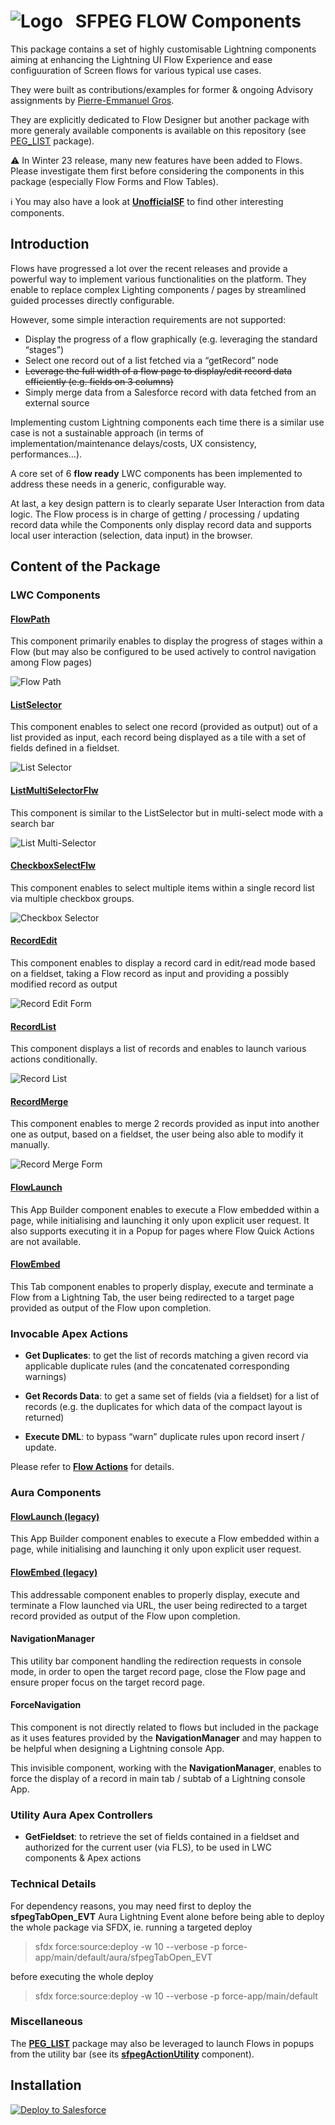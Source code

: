 # ![Logo](/media/Logo.png) &nbsp; SFPEG **FLOW** Components

This package contains a set of highly customisable Lightning components aiming at enhancing the Lightning UI Flow Experience and ease configuuration of Screen flows for various typical use cases.

They were built as contributions/examples for former & ongoing Advisory assignments by [Pierre-Emmanuel Gros](https://github.com/pegros).


They are explicitly dedicated to Flow Designer but another package with more generaly available
components is available on this repository (see [PEG_LIST](https://github.com/pegros/PEG_LIST) package).

⚠️ In Winter 23 release, many new features have been added to Flows. Please investigate them first
before considering the components in this package (especially Flow Forms and Flow Tables).

ℹ️ You may also have a look at **[UnofficialSF](https://unofficialsf.com/)** to find other interesting
components.

## Introduction

Flows have progressed a lot over the recent releases and provide a powerful way to implement various functionalities on the platform. They enable to replace complex Lighting components / pages by streamlined guided processes directly configurable.

However, some simple interaction requirements are not supported:
* Display the progress of a flow graphically (e.g. leveraging the standard “stages”)
* Select one record out of a list fetched via a “getRecord” node
* ~~Leverage the full width of a flow page to display/edit record data efficiently (e.g. fields on 3 columns)~~
* Simply merge data from a Salesforce record with data fetched from an external source

Implementing custom Lightning components each time there is a similar use case is not a sustainable approach (in terms of implementation/maintenance delays/costs, UX consistency, performances…).

A core set of 6 **flow ready** LWC components has been implemented to address these needs in a generic, configurable way. 

At last, a key design pattern is to clearly separate User Interaction from data logic.
The Flow process is in charge of getting / processing / updating record data
while the Components only display record data and supports local user interaction
(selection, data input) in the browser. 


## Content of the Package

### LWC Components

#### **[FlowPath](/help/sfpegFlowPathFlw.md)**

This component primarily enables to display the progress of stages within a Flow (but may also be configured to be used actively to control navigation among Flow pages)

![Flow Path](/media/FlowPath.png)

#### **[ListSelector](/help/sfpegListSelectorFlw.md)**

This component enables to select one record (provided as output) out of a list provided as input, each record being displayed as a tile with a set of fields defined in a fieldset.

![List Selector](/media/ListSelector.png)

#### **[ListMultiSelectorFlw](/help/sfpegListMultiSelectorFlw.md)**

This component is similar to the ListSelector but in multi-select mode with a search bar

![List Multi-Selector](/media/ListMultiSelect.png)

#### **[CheckboxSelectFlw](/help/sfpegCheckboxSelectFlw.md)**

This component enables to select multiple items within a single record list via multiple checkbox groups.

![Checkbox Selector](/media/CheckboxSelect.png)

#### **[RecordEdit](/help/sfpegRecordEditFlw.md)**

This component enables to display a record card in edit/read mode based on a fieldset, taking a Flow record as input and providing a possibly modified record as output

![Record Edit Form](/media/RecordEdit.png)

#### **[RecordList](/help/sfpegRecordListFlw.md)**

This component displays a list of records and enables to launch various actions conditionally.

![Record List](/media/RecordList.png)

#### **[RecordMerge](/help/sfpegRecordMergeFlw.md)**

This component enables to merge 2 records provided as input into another one as output, based on a fieldset, the user being also able to modify it manually.

![Record Merge Form](/media/RecordMerge.png)

#### **[FlowLaunch](/help/sfpegFlowLaunchCmp.md)**

This App Builder component enables to execute a Flow embedded within a page,
while initialising and launching it only upon explicit user request.
It also supports executing it in a Popup for pages where Flow Quick Actions are 
not available.

#### **[FlowEmbed](/help/sfpegFlowEmbedCmp.md)**

This Tab component enables to properly display, execute and terminate
a Flow from a Lightning Tab, the user being redirected to a target page
provided as output of the Flow upon completion.

### Invocable Apex Actions

* **Get Duplicates**: to get the list of records matching a given record via applicable duplicate rules (and the concatenated corresponding warnings)

* **Get Records Data**: to get a same set of fields (via a fieldset) for a list of records (e.g. the duplicates for which data of the compact layout is returned)

* **Execute DML**: to bypass “warn” duplicate rules upon record insert / update.

Please refer to **[Flow Actions](/help/sfpegFlowApexActions.md)** for details.

### Aura Components

#### **[FlowLaunch (legacy)](/help/sfpegFlowLaunchCmpLegacy.md)**

This App Builder component enables to execute a Flow embedded within a page,
while initialising and launching it only upon explicit user request.

#### **[FlowEmbed (legacy)](/help/sfpegFlowEmbedCmpLegacy.md)**

This addressable component enables to properly display, execute and terminate
a Flow launched via URL, the user being redirected to a target record provided
as output of the Flow upon completion.

#### **NavigationManager**

This utility bar component handling the redirection requests in console mode, in order to open the target record page, close the Flow page and ensure proper focus on the target record page.

#### **ForceNavigation**

This component is not directly related to flows but included in the package as it uses features
provided by the **NavigationManager** and may happen to be helpful when designing a Lightning
console App.

This invisible component, working with the **NavigationManager**, enables to force the display of a record in main tab / subtab of a Lightning console App.

### Utility Aura Apex Controllers

* **GetFieldset**: to retrieve the set of fields contained in a fieldset and authorized for the current user (via FLS), to be used in LWC components & Apex actions


### Technical Details

For dependency reasons, you may need first to deploy the **sfpegTabOpen_EVT** Aura
Lightning Event alone before being able to deploy the whole package via SFDX, ie. 
running a targeted deploy
> sfdx force:source:deploy -w 10 --verbose -p force-app/main/default/aura/sfpegTabOpen_EVT

before executing the whole deploy
> sfdx force:source:deploy -w 10 --verbose -p force-app/main/default

### Miscellaneous

The **[PEG_LIST](https://github.com/pegros/PEG_LIST)** package may also be 
leveraged to launch Flows in popups from the utility bar
(see its **[sfpegActionUtility](https://github.com/pegros/PEG_LIST/blob/master/help/sfpegActionUtilityCmp.md)** component).

## Installation
<a href="https://githubsfdeploy.herokuapp.com?ref=master">
  <img alt="Deploy to Salesforce"
       src="https://raw.githubusercontent.com/afawcett/githubsfdeploy/master/deploy.png">
</a>
